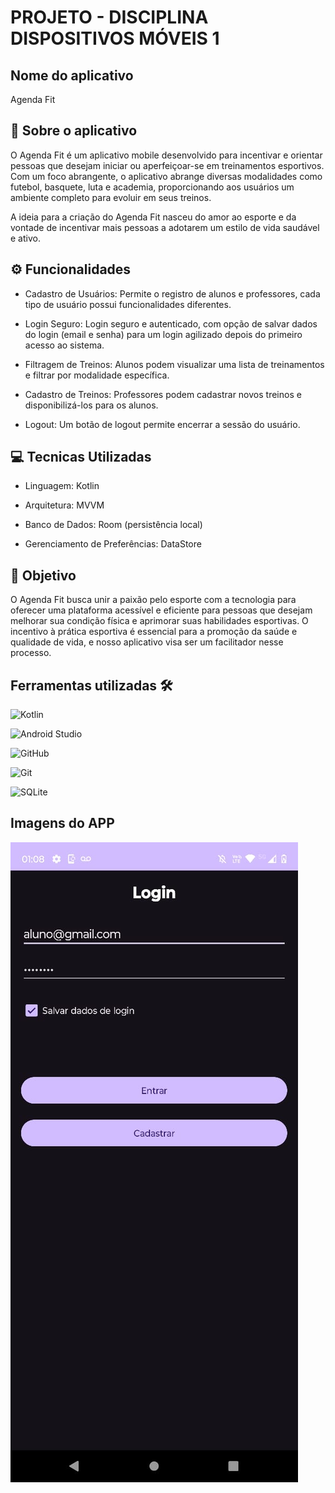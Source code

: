 # PROJETO - DISCIPLINA DISPOSITIVOS MÓVEIS 1 

## Nome do aplicativo

Agenda Fit 

## 📌 Sobre o aplicativo 

O Agenda Fit é um aplicativo mobile desenvolvido para incentivar e orientar pessoas que desejam iniciar ou aperfeiçoar-se em treinamentos esportivos. 
Com um foco abrangente, o aplicativo abrange diversas modalidades como futebol, basquete, luta e academia, proporcionando aos usuários um ambiente completo 
para evoluir em seus treinos.

A ideia para a criação do Agenda Fit nasceu do amor ao esporte e da vontade de incentivar mais pessoas a adotarem um estilo de vida saudável e ativo.

## ⚙️ Funcionalidades

- Cadastro de Usuários: Permite o registro de alunos e professores, cada tipo de usuário possui funcionalidades diferentes.

- Login Seguro: Login seguro e autenticado, com opção de salvar dados do login (email e senha) para um login agilizado depois do primeiro acesso ao sistema.

- Filtragem de Treinos: Alunos podem visualizar uma lista de treinamentos e filtrar por modalidade específica.

- Cadastro de Treinos: Professores podem cadastrar novos treinos e disponibilizá-los para os alunos.

- Logout: Um botão de logout permite encerrar a sessão do usuário.

## 💻 Tecnicas Utilizadas

- Linguagem: Kotlin

- Arquitetura: MVVM

- Banco de Dados: Room (persistência local)

- Gerenciamento de Preferências: DataStore

## 🎯 Objetivo

O Agenda Fit busca unir a paixão pelo esporte com a tecnologia para oferecer uma plataforma acessível e eficiente para pessoas que desejam melhorar 
sua condição física e aprimorar suas habilidades esportivas. O incentivo à prática esportiva é essencial para a promoção da saúde e qualidade de vida, 
e nosso aplicativo visa ser um facilitador nesse processo.

## Ferramentas utilizadas 🛠

![Kotlin](https://img.shields.io/badge/Kotlin-B125EA?style=for-the-badge&logo=kotlin&logoColor=white)

![Android Studio](https://img.shields.io/badge/android%20studio-346ac1?style=for-the-badge&logo=android%20studio&logoColor=white)

![GitHub](https://img.shields.io/badge/GitHub-100000?style=for-the-badge&logo=github&logoColor=white)

![Git](https://img.shields.io/badge/GIT-E44C30?style=for-the-badge&logo=git&logoColor=white)

![SQLite](https://img.shields.io/badge/sqlite-%2307405e.svg?style=for-the-badge&logo=sqlite&logoColor=white)

## Imagens do APP

![Imagem 1](https://github.com/joaoVieira1/projeto_disciplina_dmo1/blob/main/assets/screenshots/1.jpeg)



